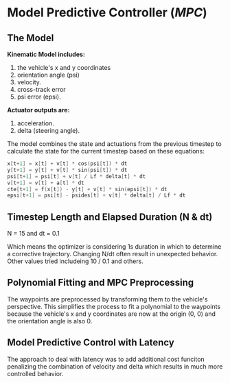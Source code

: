 # Model Predictive Controller (*MPC*)

## The Model
**Kinematic Model includes:**
1. the vehicle's x and y coordinates
2. orientation angle (psi)
3. velocity.
4. cross-track error
5. psi error (epsi). 

**Actuator outputs are:**
1. acceleration.
2. delta (steering angle). 

The model combines the state and actuations from the previous timestep to calculate the state for the current timestep based on these equations:

```C++
x[t+1] = x[t] + v[t] * cos(psi[t]) * dt
y[t+1] = y[t] + v[t] * sin(psi[t]) * dt
psi[t+1] = psi[t] + v[t] / Lf * delta[t] * dt
v[t+1] = v[t] + a[t] * dt
cte[t+1] = f(x[t]) - y[t] + v[t] * sin(epsi[t]) * dt
epsi[t+1] = psi[t] - psides[t] + v[t] * delta[t] / Lf * dt
```

## Timestep Length and Elapsed Duration (N & dt)
N = 15 and dt = 0.1

Which means the optimizer is considering 1s duration in which to determine a corrective trajectory. Changing N/dt often result in unexpected behavior. Other values tried includeing 10 / 0.1 and others.

## Polynomial Fitting and MPC Preprocessing
The waypoints are preprocessed by transforming them to the vehicle's perspective. This simplifies the process to fit a polynomial to the waypoints because the vehicle's x and y coordinates are now at the origin (0, 0) and the orientation angle is also 0. 

## Model Predictive Control with Latency
The approach to deal with latency was to add additional cost funciton penalizing the combination of velocity and delta which results in much more controlled behavior.
